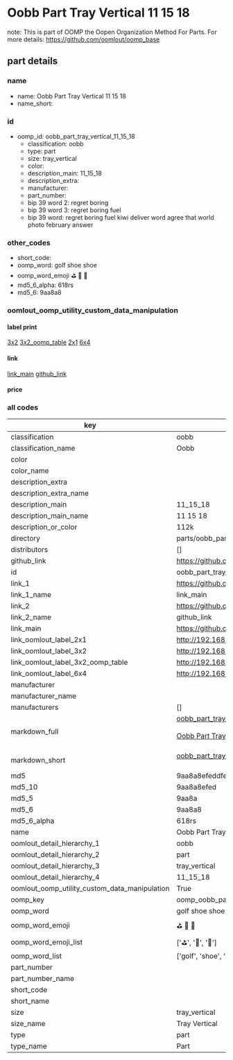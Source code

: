 # Oobb Part Tray Vertical 11 15 18  

note: This is part of OOMP the Oopen Organization Method For Parts. For more details: https://github.com/oomlout/oomp_base

##  part details





### name
* name: Oobb Part Tray Vertical 11 15 18
* name_short: 
### id
* oomp_id: oobb_part_tray_vertical_11_15_18
  * classification: oobb
  * type: part
  * size: tray_vertical
  * color: 
  * description_main: 11_15_18
  * description_extra: 
  * manufacturer: 
  * part_number: 
  * bip 39 word 2: regret boring
  * bip 39 word 3: regret boring fuel
  * bip 39 word: regret boring fuel kiwi deliver word agree that world photo february answer

### other_codes
* short_code: 
* oomp_word: golf shoe shoe
* oomp_word_emoji :golf: :shoe: :shoe:
* md5_6_alpha: 618rs
* md5_6: 9aa8a8






### oomlout_oomp_utility_custom_data_manipulation
#### label print
[3x2](http://192.168.1.245:1112/?label=oomp%20618rs)
[3x2_oomp_table](http://192.168.1.107:1112/?label=oomp%20618rs)
[2x1](http://192.168.1.242:1112/?label=oomp%20618rs)
[6x4](http://192.168.1.55:1112/?label=oomp%20618rs)    

#### link

[link_main](https://github.com/oomlout/oomlout_oomp_current_version_messy/tree/main/parts/oobb_part_tray_vertical_11_15_18) [github_link](https://github.com/oomlout/oomlout_oomp_part_src/tree/main/parts/oobb_part_tray_vertical_11_15_18)                             

#### price







### all codes 
| key | value |  
| --- | --- |  
| classification | oobb |  
| classification_name | Oobb |  
| color |  |  
| color_name |  |  
| description_extra |  |  
| description_extra_name |  |  
| description_main | 11_15_18 |  
| description_main_name | 11 15 18 |  
| description_or_color | 112k |  
| directory | parts/oobb_part_tray_vertical_11_15_18 |  
| distributors | [] |  
| github_link | https://github.com/oomlout/oomlout_oomp_part_src/tree/main/parts/oobb_part_tray_vertical_11_15_18 |  
| id | oobb_part_tray_vertical_11_15_18 |  
| link_1 | https://github.com/oomlout/oomlout_oomp_current_version_messy/tree/main/parts/oobb_part_tray_vertical_11_15_18 |  
| link_1_name | link_main |  
| link_2 | https://github.com/oomlout/oomlout_oomp_part_src/tree/main/parts/oobb_part_tray_vertical_11_15_18 |  
| link_2_name | github_link |  
| link_main | https://github.com/oomlout/oomlout_oomp_current_version_messy/tree/main/parts/oobb_part_tray_vertical_11_15_18 |  
| link_oomlout_label_2x1 | http://192.168.1.242:1112/?label=oomp%20618rs |  
| link_oomlout_label_3x2 | http://192.168.1.245:1112/?label=oomp%20618rs |  
| link_oomlout_label_3x2_oomp_table | http://192.168.1.107:1112/?label=oomp%20618rs |  
| link_oomlout_label_6x4 | http://192.168.1.55:1112/?label=oomp%20618rs |  
| manufacturer |  |  
| manufacturer_name |  |  
| manufacturers | [] |  
| markdown_full | [oobb_part_tray_vertical_11_15_18](https://github.com/oomlout/oomlout_oomp_current_version_messy/tree/main/parts/oobb_part_tray_vertical_11_15_18)<br>[](https://github.com/oomlout/oomlout_oomp_current_version_messy/tree/main/parts/oobb_part_tray_vertical_11_15_18)<br>[Oobb Part Tray Vertical 11 15 18](https://github.com/oomlout/oomlout_oomp_current_version_messy/tree/main/parts/oobb_part_tray_vertical_11_15_18)<br><br> |  
| markdown_short | [oobb_part_tray_vertical_11_15_18](https://github.com/oomlout/oomlout_oomp_current_version_messy/tree/main/parts/oobb_part_tray_vertical_11_15_18)<br><br> |  
| md5 | 9aa8a8efeddfe0a3f59d07b6bbc67da5 |  
| md5_10 | 9aa8a8efed |  
| md5_5 | 9aa8a |  
| md5_6 | 9aa8a8 |  
| md5_6_alpha | 618rs |  
| name | Oobb Part Tray Vertical 11 15 18 |  
| oomlout_detail_hierarchy_1 | oobb |  
| oomlout_detail_hierarchy_2 | part |  
| oomlout_detail_hierarchy_3 | tray_vertical |  
| oomlout_detail_hierarchy_4 | 11_15_18 |  
| oomlout_oomp_utility_custom_data_manipulation | True |  
| oomp_key | oomp_oobb_part_tray_vertical_11_15_18 |  
| oomp_word | golf shoe shoe |  
| oomp_word_emoji | :golf: :shoe: :shoe: |  
| oomp_word_emoji_list | [':golf:', ':shoe:', ':shoe:'] |  
| oomp_word_list | ['golf', 'shoe', 'shoe'] |  
| part_number |  |  
| part_number_name |  |  
| short_code |  |  
| short_name |  |  
| size | tray_vertical |  
| size_name | Tray Vertical |  
| type | part |  
| type_name | Part |  
